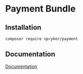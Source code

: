 # Payment Bundle

## Installation

```
composer require spryker/payment
```

## Documentation

[Documentation](http://spryker.github.io)
